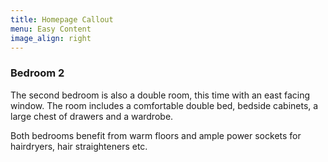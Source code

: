 ```yaml
---
title: Homepage Callout
menu: Easy Content
image_align: right
---
```

### Bedroom 2

The second bedroom is also a double room, this time with an east facing window. The room includes a comfortable double bed, bedside cabinets, a large chest of drawers and a wardrobe.

Both bedrooms benefit from warm floors and ample power sockets for hairdryers, hair straighteners etc.

